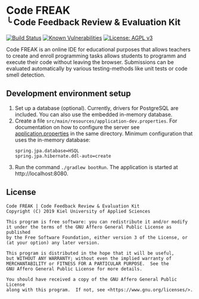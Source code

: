 Code FREAK<br><small>╰ Code Feedback Review & Evaluation Kit</small>
======

[![Build Status](https://travis-ci.com/code-freak/code-freak.svg?branch=master)](https://travis-ci.com/code-freak/code-freak)
[![Known Vulnerabilities](https://snyk.io/test/github/code-freak/code-freak/badge.svg?targetFile=build.gradle)](https://snyk.io/test/github/code-freak/code-freak?targetFile=build.gradle)
[![License: AGPL v3](https://img.shields.io/badge/License-AGPL%20v3-informational.svg)](https://www.gnu.org/licenses/agpl-3.0)

Code FREAK is an online IDE for educational purposes that allows teachers to create and enroll programming tasks
allows students to programm and execute their code without leaving the browser. Submissions can be evaluated
automatically by various testing-methods like unit tests or code smell detection.

## Development environment setup

1) Set up a database (optional). Currently, drivers for PostgreSQL are included. You can also use the embedded in-memory database.
2) Create a file `src/main/resources/application-dev.properties`. For documentation on how to configure the
   server see [application.properties](https://github.com/code-freak/code-freak/blob/master/src/main/resources/application.properties)
   in the same directory. Minimum configuration that uses the in-memory database:
   ```
   spring.jpa.database=HSQL
   spring.jpa.hibernate.ddl-auto=create
   ```
3) Run the command `./gradlew bootRun`. The application is started at http://localhost:8080.

## License
    Code FREAK | Code Feedback Review & Evaluation Kit
    Copyright (C) 2019 Kiel University of Applied Sciences
    
    This program is free software: you can redistribute it and/or modify
    it under the terms of the GNU Affero General Public License as published
    by the Free Software Foundation, either version 3 of the License, or
    (at your option) any later version.
    
    This program is distributed in the hope that it will be useful,
    but WITHOUT ANY WARRANTY; without even the implied warranty of
    MERCHANTABILITY or FITNESS FOR A PARTICULAR PURPOSE.  See the
    GNU Affero General Public License for more details.
    
    You should have received a copy of the GNU Affero General Public License
    along with this program.  If not, see <https://www.gnu.org/licenses/>.
